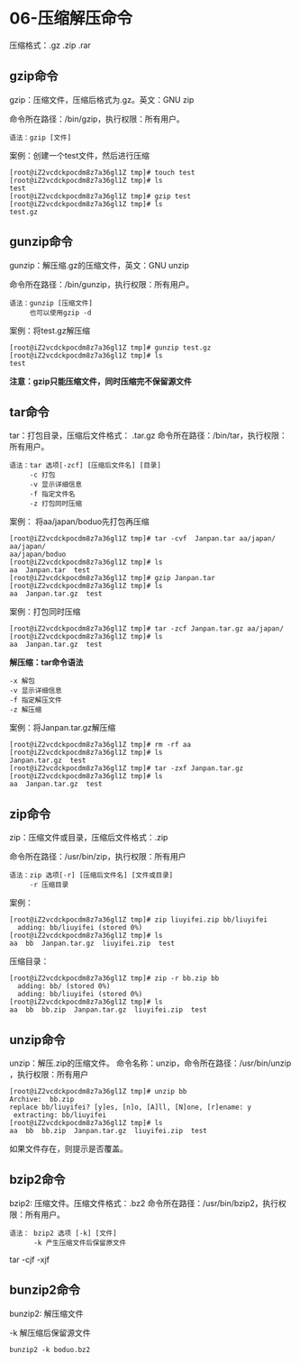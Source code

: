 # 06-压缩解压命令

压缩格式：.gz   .zip  .rar 



## gzip命令

gzip：压缩文件，压缩后格式为.gz。英文：GNU zip

命令所在路径：/bin/gzip，执行权限：所有用户。

```
语法：gzip [文件]
```

案例：创建一个test文件，然后进行压缩
```
[root@iZ2vcdckpocdm8z7a36gl1Z tmp]# touch test
[root@iZ2vcdckpocdm8z7a36gl1Z tmp]# ls
test
[root@iZ2vcdckpocdm8z7a36gl1Z tmp]# gzip test 
[root@iZ2vcdckpocdm8z7a36gl1Z tmp]# ls
test.gz
```

## gunzip命令

gunzip：解压缩.gz的压缩文件，英文：GNU unzip

命令所在路径：/bin/gunzip，执行权限：所有用户。

```
语法：gunzip [压缩文件]
     也可以使用gzip -d
```

案例：将test.gz解压缩
```
[root@iZ2vcdckpocdm8z7a36gl1Z tmp]# gunzip test.gz 
[root@iZ2vcdckpocdm8z7a36gl1Z tmp]# ls
test
```

**注意：gzip只能压缩文件，同时压缩完不保留源文件**



## tar命令

tar：打包目录，压缩后文件格式： .tar.gz
命令所在路径：/bin/tar，执行权限：所有用户。

```
语法：tar 选项[-zcf] [压缩后文件名] [目录]
     -c 打包
     -v 显示详细信息
     -f 指定文件名
     -z 打包同时压缩
```

案例： 将aa/japan/boduo先打包再压缩

```
[root@iZ2vcdckpocdm8z7a36gl1Z tmp]# tar -cvf  Janpan.tar aa/japan/
aa/japan/
aa/japan/boduo
[root@iZ2vcdckpocdm8z7a36gl1Z tmp]# ls
aa  Janpan.tar  test
[root@iZ2vcdckpocdm8z7a36gl1Z tmp]# gzip Janpan.tar 
[root@iZ2vcdckpocdm8z7a36gl1Z tmp]# ls
aa  Janpan.tar.gz  test
```

案例：打包同时压缩

```
[root@iZ2vcdckpocdm8z7a36gl1Z tmp]# tar -zcf Janpan.tar.gz aa/japan/ 
[root@iZ2vcdckpocdm8z7a36gl1Z tmp]# ls
aa  Janpan.tar.gz  test
```



**解压缩：tar命令语法**

```
-x 解包
-v 显示详细信息
-f 指定解压文件
-z 解压缩
```


案例：将Janpan.tar.gz解压缩
```
[root@iZ2vcdckpocdm8z7a36gl1Z tmp]# rm -rf aa
[root@iZ2vcdckpocdm8z7a36gl1Z tmp]# ls
Janpan.tar.gz  test
[root@iZ2vcdckpocdm8z7a36gl1Z tmp]# tar -zxf Janpan.tar.gz 
[root@iZ2vcdckpocdm8z7a36gl1Z tmp]# ls
aa  Janpan.tar.gz  test
```



## zip命令

zip：压缩文件或目录，压缩后文件格式：.zip

命令所在路径：/usr/bin/zip，执行权限：所有用户

```
语法：zip 选项[-r] [压缩后文件名] [文件或目录]
     -r 压缩目录
```


案例：
```
[root@iZ2vcdckpocdm8z7a36gl1Z tmp]# zip liuyifei.zip bb/liuyifei 
  adding: bb/liuyifei (stored 0%)
[root@iZ2vcdckpocdm8z7a36gl1Z tmp]# ls
aa  bb  Janpan.tar.gz  liuyifei.zip  test
```

压缩目录：
```
[root@iZ2vcdckpocdm8z7a36gl1Z tmp]# zip -r bb.zip bb
  adding: bb/ (stored 0%)
  adding: bb/liuyifei (stored 0%)
[root@iZ2vcdckpocdm8z7a36gl1Z tmp]# ls
aa  bb  bb.zip  Janpan.tar.gz  liuyifei.zip  test
```

## unzip命令

unzip：解压.zip的压缩文件。
命令名称：unzip，命令所在路径：/usr/bin/unzip ，执行权限：所有用户

```
[root@iZ2vcdckpocdm8z7a36gl1Z tmp]# unzip bb
Archive:  bb.zip
replace bb/liuyifei? [y]es, [n]o, [A]ll, [N]one, [r]ename: y
 extracting: bb/liuyifei             
[root@iZ2vcdckpocdm8z7a36gl1Z tmp]# ls
aa  bb  bb.zip  Janpan.tar.gz  liuyifei.zip  test
```

如果文件存在，则提示是否覆盖。



## bzip2命令

bzip2: 压缩文件。压缩文件格式：.bz2
命令所在路径：/usr/bin/bzip2，执行权限：所有用户。

```
语法： bzip2 选项 [-k] [文件]
      -k 产生压缩文件后保留原文件 
```

tar -cjf  -xjf


## bunzip2命令

bunzip2: 解压缩文件

-k 解压缩后保留源文件

```
bunzip2 -k boduo.bz2
```